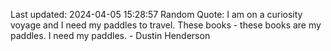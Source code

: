 Last updated: 2024-04-05 15:28:57
Random Quote: I am on a curiosity voyage and I need my paddles to travel. These books - these books are my paddles. I need my paddles. - Dustin Henderson